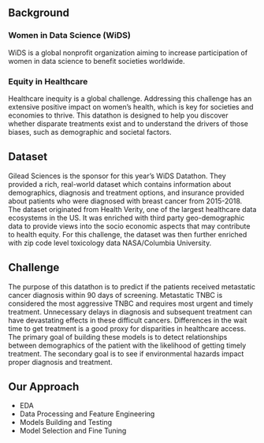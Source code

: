 
## Background 
### Women in Data Science (WiDS)
WiDS is a global nonprofit organization aiming to increase participation of women in data science to benefit societies worldwide.
### Equity in Healthcare
Healthcare inequity is a global challenge. Addressing this challenge has an extensive positive impact on women’s health, which is key for societies and economies to thrive. This datathon is designed to help you discover whether disparate treatments exist and to understand the drivers of those biases, such as demographic and societal factors.

## Dataset
Gilead Sciences is the sponsor for this year’s WiDS Datathon. They provided a rich, real-world dataset which contains information about demographics, diagnosis and treatment options, and insurance provided about patients who were diagnosed with breast cancer from 2015-2018. The dataset originated from Health Verity, one of the largest healthcare data ecosystems in the US. It was enriched with third party geo-demographic data to provide views into the socio economic aspects that may contribute to health equity. For this challenge, the dataset was then further enriched with zip code level toxicology data NASA/Columbia University.

## Challenge
The purpose of this datathon is to predict if the patients received metastatic cancer diagnosis within 90 days of screening.
Metastatic TNBC is considered the most aggressive TNBC and requires most urgent and timely treatment. Unnecessary delays in diagnosis and subsequent treatment can have devastating effects in these difficult cancers. Differences in the wait time to get treatment is a good proxy for disparities in healthcare access.
The primary goal of building these models is to detect relationships between demographics of the patient with the likelihood of getting timely treatment. The secondary goal is to see if environmental hazards impact proper diagnosis and treatment.

## Our Approach
- EDA
- Data Processing and Feature Engineering
- Models Building and Testing
- Model Selection and Fine Tuning
